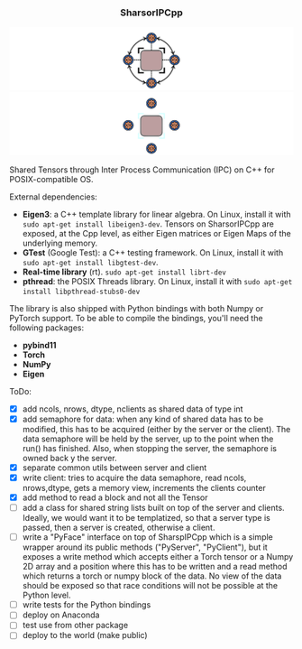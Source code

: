 ### <center> SharsorIPCpp </center>

![GitHub-Mark-Light](docs/icon-light.svg#gh-dark-mode-only)![GitHub-Mark-Dark](docs/icon-dark.svg#gh-light-mode-only)

Shared Tensors through Inter Process Communication (IPC) on C++ for POSIX-compatible OS.

External dependencies: 
- **Eigen3**: a C++ template library for linear algebra. On Linux, install it with ```sudo apt-get install libeigen3-dev```. Tensors on SharsorIPCpp are exposed, at the Cpp level, as either Eigen matrices or Eigen Maps of the underlying memory.
- **GTest** (Google Test): a C++ testing framework. On Linux, install it with ```sudo apt-get install libgtest-dev```.
- **Real-time library** (rt). ```sudo apt-get install librt-dev```
- **pthread**: the POSIX Threads library. On Linux, install it with ```sudo apt-get install libpthread-stubs0-dev```

The library is also shipped with Python bindings with both Numpy or PyTorch support. To be able to compile the bindings, you'll need the following packages:
- **pybind11**
- **Torch**
- **NumPy**
- **Eigen**

ToDo:
- [x] add ncols, nrows, dtype, nclients as shared data of type int 
- [x] add semaphore for data: when any kind of shared data has to be modified, this has to be acquired (either by the server or the client). The data semaphore will be held by the server, up to the point when the run() has finished. Also, when stopping the server, the semaphore is owned back y the server.
- [x] separate common utils between server and client
- [x] write client: tries to acquire the data semaphore, read ncols, nrows,dtype, gets a memory view, increments the clients counter
- [x] add method to read a block and not all the Tensor
- [ ] add a class for shared string lists built on top of the server and clients. Ideally, we would want it to be templatized, so that a server type is passed, then a server is created, otherwise a client.
- [ ] write a "PyFace" interface on top of SharspIPCpp which is a simple wrapper around its public methods ("PyServer", "PyClient"), but it exposes a write method which accepts either a Torch tensor or a Numpy 2D array and a position where this has to be written and a read method which returns a torch or numpy block of the data. No view of the data should be exposed so that race conditions will not be possible at the Python level.
- [ ] write tests for the Python bindings
- [ ] deploy on Anaconda   
- [ ] test use from other package 
- [ ] deploy to the world (make public)